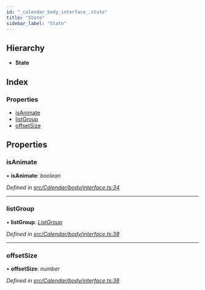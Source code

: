 ```yaml
---
id: "_calendar_body_interface_.state"
title: "State"
sidebar_label: "State"
---
```


## Hierarchy

* **State**

## Index

### Properties

* [isAnimate](_calendar_body_interface_.state.md#isanimate)
* [listGroup](_calendar_body_interface_.state.md#listgroup)
* [offsetSize](_calendar_body_interface_.state.md#offsetsize)

## Properties

###  isAnimate

• **isAnimate**: *boolean*

*Defined in [src/Calendar/body/interface.ts:34](https://github.com/tarojsx/ui/blob/v0.11.0/src/Calendar/body/interface.ts#L34)*

___

###  listGroup

• **listGroup**: *[ListGroup](../modules/_calendar_body_interface_.md#listgroup)*

*Defined in [src/Calendar/body/interface.ts:38](https://github.com/tarojsx/ui/blob/v0.11.0/src/Calendar/body/interface.ts#L38)*

___

###  offsetSize

• **offsetSize**: *number*

*Defined in [src/Calendar/body/interface.ts:36](https://github.com/tarojsx/ui/blob/v0.11.0/src/Calendar/body/interface.ts#L36)*
